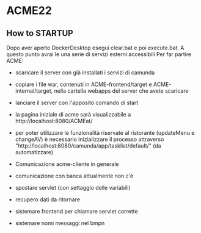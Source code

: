 # ACME22
## How to STARTUP
Dopo aver aperto DockerDesktop esegui clear.bat e poi execute.bat.
A questo punto avrai le una serie di servizi esterni accessibili
Per far partire ACME: 
* scaricare il server con già installati i servizi di camunda
* copiare i file war, contenuti in ACME-frontend/target e ACME-internal/target, nella cartella webapps del server che avete scaricare
* lanciare il server con l'apposito comando di start
* la pagina iniziale di acme sarà visualizzabile a http://localhost:8080/ACMEat/
* per poter utilizzare le funzionalità riservate al ristorante (updateMenu e changeAV) è necessario inizializzare il processo attraverso "http://localhost:8080/camunda/app/tasklist/default/" (da automatizzare)


* Comunicazione acme-cliente in generale
* comunicazione con banca attualmente non c'è

* spostare servlet (con settaggio delle variabili)
* recupero dati da ritornare
* sistemare frontend per chiamare servlet corrette

* sistemare nomi messaggi nel bmpn





